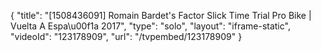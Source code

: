 {
    "title": "[1508436091] Romain Bardet's Factor Slick Time Trial Pro Bike | Vuelta A Espa\u00f1a 2017",
    "type": "solo",
    "layout": "iframe-static",
    "videoId": "123178909",
    "url": "\/tvpembed\/123178909"
}